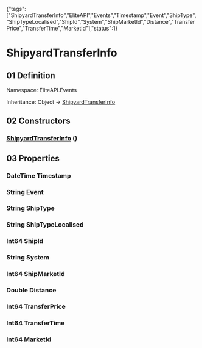 {"tags":["ShipyardTransferInfo","EliteAPI","Events","Timestamp","Event","ShipType","ShipTypeLocalised","ShipId","System","ShipMarketId","Distance","TransferPrice","TransferTime","MarketId"],"status":1}

# ShipyardTransferInfo

## 01 Definition

Namespace: <span class='code'>EliteAPI.Events</span>

Inheritance: <span class='code'>Object</span> → <span class='code'>[ShipyardTransferInfo](../../EliteAPI/Events/ShipyardTransferInfo.html)</span>

## 02 Constructors

### <span class='code'>[ShipyardTransferInfo](../../EliteAPI/Events/ShipyardTransferInfo.html)</span> ()

## 03 Properties

### <span class='code'>DateTime</span> Timestamp

### <span class='code'>String</span> Event

### <span class='code'>String</span> ShipType

### <span class='code'>String</span> ShipTypeLocalised

### <span class='code'>Int64</span> ShipId

### <span class='code'>String</span> System

### <span class='code'>Int64</span> ShipMarketId

### <span class='code'>Double</span> Distance

### <span class='code'>Int64</span> TransferPrice

### <span class='code'>Int64</span> TransferTime

### <span class='code'>Int64</span> MarketId

